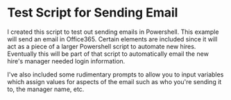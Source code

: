 # **Test Script for Sending Email**

I created this script to test out sending emails in Powershell. This example will send an email in Office365.
Certain elements are included since it will act as a piece of a larger Powershell script to automate new hires. Eventually
this will be part of that script to automatically email the new hire's manager needed login information.

I've also included some rudimentary prompts to allow you to input variables which assign values for aspects of the email
such as who you're sending it to, the manager name, etc.
